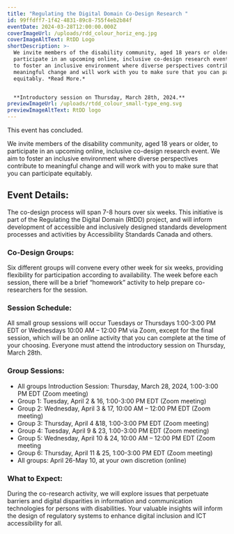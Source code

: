```yaml
---
title: "Regulating the Digital Domain Co-Design Research "
id: 99ffdff7-1f42-4831-89c8-755f4eb2b84f
eventDate: 2024-03-28T12:00:00.000Z
coverImageUrl: /uploads/rdd_colour_horiz_eng.jpg
coverImageAltText: RtDD Logo
shortDescription: >-
  We invite members of the disability community, aged 18 years or older, to
  participate in an upcoming online, inclusive co-design research event. We aim
  to foster an inclusive environment where diverse perspectives contribute to
  meaningful change and will work with you to make sure that you can participate
  equitably. *Read More.*


  **Introductory session on Thursday, March 28th, 2024.**
previewImageUrl: /uploads/rtdd_colour_small-type_eng.svg
previewImageAltText: RtDD logo
---
```

This event has concluded. 

We invite members of the disability community, aged 18 years or older, to participate in an upcoming online, inclusive co-design research event. We aim to foster an inclusive environment where diverse perspectives contribute to meaningful change and will work with you to make sure that you can participate equitably.

## Event Details:

The co-design process will span 7-8 hours over six weeks. This initiative is part of the Regulating the Digital Domain (RtDD) project, and will inform development of accessible and inclusively designed standards development processes and activities by Accessibility Standards Canada and others.

### Co-Design Groups:

Six different groups will convene every other week for six weeks, providing flexibility for participation according to availability. The week before each session, there will be a brief “homework” activity to help prepare co-researchers for the session.  

### Session Schedule:

All small group sessions will occur Tuesdays or Thursdays 1:00-3:00 PM EDT or Wednesdays 10:00 AM – 12:00 PM via Zoom, except for the final session, which will be an online activity that you can complete at the time of your choosing. Everyone must attend the introductory session on Thursday, March 28th.

### Group Sessions:

* All groups Introduction Session: Thursday, March 28, 2024, 1:00-3:00 PM EDT (Zoom meeting)
* Group 1: Tuesday, April 2 & 16, 1:00-3:00 PM EDT (Zoom meeting)
* Group 2: Wednesday, April 3 & 17, 10:00 AM – 12:00 PM EDT (Zoom meeting)
* Group 3: Thursday, April 4 &18, 1:00-3:00 PM EDT (Zoom meeting)
* Group 4: Tuesday, April 9 & 23, 1:00-3:00 PM EDT (Zoom meeting)
* Group 5: Wednesday, April 10 & 24, 10:00 AM – 12:00 PM EDT (Zoom meeting
* Group 6: Thursday, April 11 & 25, 1:00-3:00 PM EDT (Zoom meeting)
* All groups: April 26-May 10, at your own discretion (online)

### What to Expect:

During the co-research activity, we will explore issues that perpetuate barriers and digital disparities in information and communication technologies for persons with disabilities. Your valuable insights will inform the design of regulatory systems to enhance digital inclusion and ICT accessibility for all.[](https://forms.office.com/r/bExSBf4yGq)
